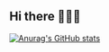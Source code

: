 ## Hi there 🧍‍♂️🤝

[![Anurag's GitHub stats](https://github-readme-stats.vercel.app/api?username=mlpeter33&theme=onedark)](https://github.com/mlpeter33/github-readme-stats)
<!--
**MaknCheese1/MaknCheese1** is a ✨ _special_ ✨ repository because its `README.md` (this file) appears on your GitHub profile.

Here are some ideas to get you started:

- 🔭 I’m currently working on ...
- 🌱 I’m currently learning ...
- 👯 I’m looking to collaborate on ...
- 🤔 I’m looking for help with ...
- 💬 Ask me about ...
- 📫 How to reach me: ...
- 😄 Pronouns: ...
- ⚡ Fun fact: ...
-->
